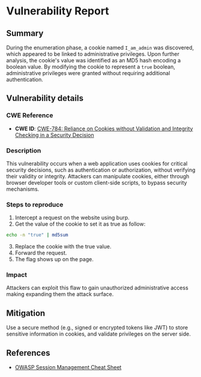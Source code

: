 # Vulnerability Report

## Summary
During the enumeration phase, a cookie named `I_am_admin` was discovered, which appeared to be linked to administrative privileges. Upon further analysis, the cookie's value was identified as an MD5 hash encoding a boolean value. By modifying the cookie to represent a `true` boolean, administrative privileges were granted without requiring additional authentication.

## Vulnerability details

### CWE Reference

- **CWE ID**: [CWE-784: Reliance on Cookies without Validation and Integrity Checking in a Security Decision](https://cwe.mitre.org/data/definitions/784.html)

### Description
This vulnerability occurs when a web application uses cookies for critical security decisions, such as authentication or authorization, without verifying their validity or integrity. Attackers can manipulate cookies, either through browser developer tools or custom client-side scripts, to bypass security mechanisms.

### Steps to reproduce
1. Intercept a request on the website using burp.
2. Get the value of the cookie to set it as true as follow:
```bash
echo -n "true" | md5sum
```
3. Replace the cookie with the true value.
4. Forward the request.
5. The flag shows up on the page.

### Impact
Attackers can exploit this flaw to gain unauthorized administrative access making expanding them the attack surface.
## Mitigation
Use a secure method (e.g., signed or encrypted tokens like JWT) to store sensitive information in cookies, and validate privileges on the server side.
## References
- [OWASP Session Management Cheat Sheet](https://cheatsheetseries.owasp.org/cheatsheets/Session_Management_Cheat_Sheet.html)
